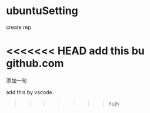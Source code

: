 # ubuntuSetting
create rep


<<<<<<< HEAD
add this bu github.com
=======
添加一句


add this by vscode.

>>>>>>> hujh
